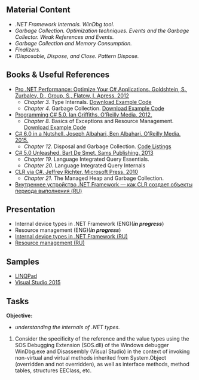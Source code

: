 ## Material Content 
- *.NET Framework Internals. WinDbg tool.*
- *Garbage Collection. Optimization techniques.  Events and the Garbage Collector.  Weak References and Events.*
- *Garbage Collection and Memory Consumption.*
- *Finalizers.*
- *IDisposable, Dispose, and Close. Рattern Dispose.*

## Books & Useful References 
- [Pro .NET Performance: Optimize Your C# Applications. Goldshtein, S., Zurbalev, D., Group, S., Flatow, I. Apress. 2012](http://www.apress.com/us/book/9781430244585)
   - *Chapter 3.* Type Internals. [Download Example Code](https://github.com/Apress/pro-.net-perf/tree/master/Ch03)
   - *Chapter 4.* Garbage Collection. [Download Example Code](https://github.com/Apress/pro-.net-perf/tree/master/Ch04)
- [Programming C# 5.0. Ian Griffiths. O'Reilly Media. 2012.](http://shop.oreilly.com/product/0636920024064.do) 
   - *Chapter 8.* Basics of Exceptions and Resource Management. [Download Example Code](https://resources.oreilly.com/examples/0636920024064/blob/master/Ch08.zip)
- [C# 6.0 in a Nutshell. Joseph Albahari, Ben Albahari. O'Reilly Media. 2015.](http://shop.oreilly.com/product/0636920040323.do)
   - *Chapter 12.* Disposal and Garbage Collection. [Code Listings](http://www.albahari.com/nutshell/cs4ch12.aspx)
- [C# 5.0 Unleashed. Bart De Smet. Sams Publishing. 2013](https://www.goodreads.com/book/show/16284093-c-5-0-unleashed)
   - *Chapter 19.* Language Integrated Query Essentials.
   - *Chapter 20.* Language Integrated Query Internals
- [CLR via C#. Jeffrey Richter. Microsoft Press. 2010](https://www.goodreads.com/book/show/7121415-clr-via-c)
   - *Chapter 21.* The Managed Heap and Garbage Collection.
- [Внутреннее устройство .NET Framework — как CLR создает объекты периода выполнения (RU)](https://msdn.microsoft.com/ru-ru/library/dd335945.aspx?f=255&MSPPError=-2147217396)

## Presentation 
- Internal device types in .NET Framework (ENG)(***in progress***)
- Resource management (ENG)(***in progress***)
- [Internal device types in .NET Framework (RU)](https://github.com/EPM-RD-NETLAB/.NET-Framework-modules/blob/master/M12.%20Internal%20device%20types%20in%20.NET%20Framework.%20Resource%20management/Internal%20device%20types%20in%20.NET%20Framework.pptx)
- [Resource management (RU)](https://github.com/EPM-RD-NETLAB/.NET-Framework-modules/blob/master/M12.%20Internal%20device%20types%20in%20.NET%20Framework.%20Resource%20management/Resource%20management.pptx)

## Samples 
- [LINQPad](https://github.com/EPM-RD-NETLAB/.NET-Framework-modules/tree/master/M12.%20Internal%20device%20types%20in%20.NET%20Framework.%20Resource%20management/Samples/LINQPad%205/Resource%20management) 
- [Visual Studio 2015](https://github.com/EPM-RD-NETLAB/.NET-Framework-modules/tree/master/M12.%20Internal%20device%20types%20in%20.NET%20Framework.%20Resource%20management/Samples/VS15) 

## Tasks  
**Objective:** 
- *understanding the internals of .NET types.*
1. Consider the specificity of the reference and the value types using the SOS Debugging Extension (SOS.dll) of the Windows debugger WinDbg.exe and Disassembly (Visual Studio) in the context of invoking non-virtual and virtual methods inherited from System.Object (overridden and not overridden), as well as interface methods, method tables, structures EEClass, etc.
